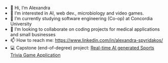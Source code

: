- 👋 Hi, I’m Alexandra
- 👀 I’m interested in AI, web dev., microbiology and video games.
- 🌱 I’m currently studying software engineering (Co-op) at Concordia University
- 💞️ I’m looking to collaborate on coding projects for medical applications and small businesses
- 📫 How to reach me:  https://www.linkedin.com/in/alexandra-spyridakos/
- 💻 Capstone (end-of-degree) project: [Real-time AI generated Sports Trivia Game Application](https://sportzio.io) 

<!---
aspyridakos/aspyridakos is a ✨ special ✨ repository because its `README.md` (this file) appears on your GitHub profile.
You can click the Preview link to take a look at your changes.
--->
